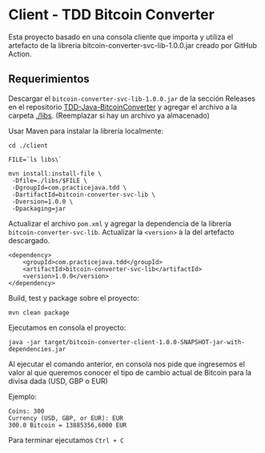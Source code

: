 # Client - TDD Bitcoin Converter

Esta proyecto basado en una consola cliente que importa y utiliza el artefacto de la libreria bitcoin-converter-svc-lib-1.0.0.jar creado por GitHub Action.

## Requerimientos

Descargar el ```bitcoin-converter-svc-lib-1.0.0.jar``` de la sección Releases en el repositorio [TDD-Java-BitcoinConverter](https://github.com/marrsd/TDD-Java-BitcoinConverter) y agregar el archivo a la carpeta [./libs](https://github.com/marrsd/Client-TDD-Java-BitcoinConverter/tree/main/libs). (Reemplazar si hay un archivo ya almacenado)

Usar Maven para instalar la librería localmente:

```
cd ./client

FILE=`ls libs\`

mvn install:install-file \
 -Dfile=./libs/$FILE \
 -DgroupId=com.practicejava.tdd \
 -DartifactId=bitcoin-converter-svc-lib \
 -Dversion=1.0.0 \
 -Dpackaging=jar
```

Actualizar el archivo ```pom.xml``` y agregar la dependencia de la librería ```bitcoin-converter-svc-lib```. Actualizar la ```<version>``` a la del artefacto descargado.

```
<dependency>
    <groupId>com.practicejava.tdd</groupId>
    <artifactId>bitcoin-converter-svc-lib</artifactId>
    <version>1.0.0</version>
</dependency>
```

Build, test y package sobre el proyecto:

```
mvn clean package
```

Ejecutamos en consola el proyecto:

```
java -jar target/bitcoin-converter-client-1.0.0-SNAPSHOT-jar-with-dependencies.jar
```

Al ejecutar el comando anterior, en consola nos pide que ingresemos el valor al que queremos conocer el tipo de cambio actual de Bitcoin para la divisa dada (USD, GBP o EUR)

Ejemplo:
```
Coins: 300
Currency (USD, GBP, or EUR): EUR
300.0 Bitcoin = 13885356,6000 EUR
```

Para terminar ejecutamos ```Ctrl + C```